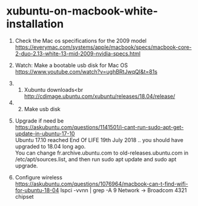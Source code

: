# xubuntu-on-macbook-white-installation

1. Check the Mac os specifications for the 2009 model
https://everymac.com/systems/apple/macbook/specs/macbook-core-2-duo-2.13-white-13-mid-2009-nvidia-specs.html

2. Watch: Make a bootable usb disk for Mac OS<br>
https://www.youtube.com/watch?v=ughBRtJwqQI&t=81s<br>

2. 1. Xubuntu downloads<br
http://cdimage.ubuntu.com/xubuntu/releases/18.04/release/<br>
2. 2. Make usb disk<br>

3. Upgrade if need be<br>
https://askubuntu.com/questions/1141501/i-cant-run-sudo-apt-get-update-in-ubuntu-17-10<br>
Ubuntu 17.10 reached End Of LIFE 19th July 2018 .. you should have upgraded to 18.04 long ago.<br>
You can change fr.archive.ubuntu.com to old-releases.ubuntu.com in /etc/apt/sources.list, and then run sudo apt update and sudo apt upgrade.<br>

4. Configure wireless
https://askubuntu.com/questions/1076964/macbook-can-t-find-wifi-for-ubuntu-18-04
lspci -vvnn | grep -A 9 Network -> Broadcom 4321 chipset
